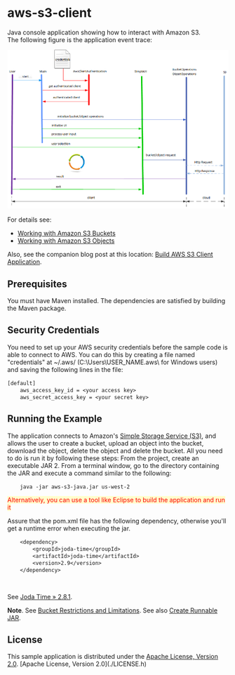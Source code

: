 # aws-s3-client
Java console application showing how to interact with Amazon S3. <br/>
The following figure is the application event trace:  

![Event Trace](./aws-s3-client-event-trace.png)


For details see:

- <a href="http://docs.aws.amazon.com/AmazonS3/latest/dev/UsingBucket.html" target="_blank">Working with Amazon S3 Buckets</a>
- <a href="http://docs.aws.amazon.com/AmazonS3/latest/dev/UsingObjects.html" target="_blank">Working with Amazon S3 Objects</a>

Also, see the companion blog post at this location: <a href="http://acloudysky.com/build-aws-s3-client-application/" target="_blank">Build AWS S3 
Client Application</a>.

<h2>Prerequisites</h2>
You must have Maven installed. The dependencies are satisfied by building the Maven package.

<h2>Security Credentials</h2>
You need to set up your AWS security credentials before the sample code is able to connect to AWS. You can do this by creating a file named "credentials" at ~/.aws/ (C:\Users\USER_NAME.aws\ for Windows users) and saving the following lines in the file:

    [default]
    	aws_access_key_id = <your access key>
    	aws_secret_access_key = <your secret key>


<h2>Running the Example</h2>
The application connects to Amazon's <a href="http://aws.amazon.com/s3" target="_blank">Simple Storage Service (S3)</a>, and allows the user to create a bucket, upload an object into the bucket, download the object, delete the object and delete the bucket. All you need to do is run it by following these steps:
 From the project, create an executable JAR
2. From a terminal window, go to the directory containing the JAR and execute a command similar to the following: 

  		java -jar aws-s3-java.jar us-west-2

<span style="background-color:#ffffcc; color:red">Alternatively, you can use a tool like Eclipse to build the application and run it</span>


<p>
Assure that the pom.xml file has the following dependency, otherwise you'll get a runtime error when executing the jar. 
<code>
<pre>
	&lt;dependency&gt;
		&lt;groupId&gt;joda-time&lt;/groupId&gt;
		&lt;artifactId&gt;joda-time&lt;/artifactId&gt;
		&lt;version&gt;2.9&lt;/version&gt;
	&lt;/dependency&gt;
</pre>
</code>

See <a href="http://mvnrepository.com/artifact/joda-time/joda-time/2.8.1" target="_blank">Joda Time » 2.8.1</a>.

<p>
	<b>Note</b>.  See <a href="http://docs.aws.amazon.com/AmazonS3/latest/dev/BucketRestrictions.html" target="_blank">Bucket Restrictions and Limitations</a>. See also <a href="http://acloudysky.com/cloud-application-common-tasks/#createrunnablejar" target="_blank">Create Runnable JAR</a>.
</p>

<h2>License</h2>
This sample application is distributed under the <a href="http://www.apache.org/licenses/LICENSE-2.0" target="_blank">Apache License, Version 2.0</a>.
[Apache License, Version 2.0](./LICENSE.h)

